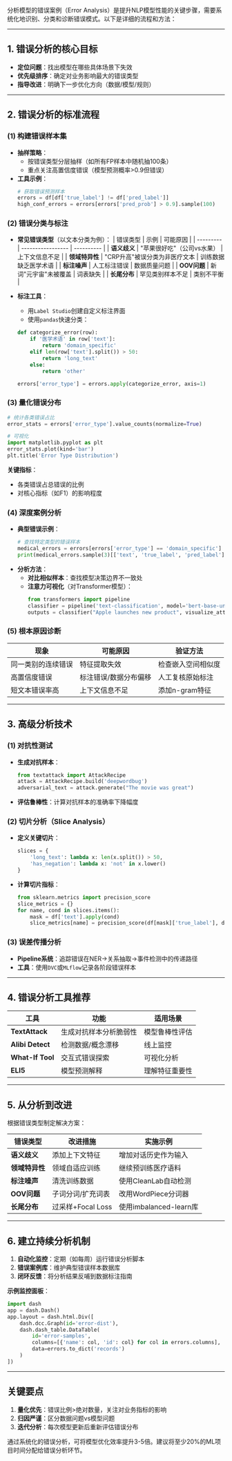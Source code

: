分析模型的错误案例（Error Analysis）是提升NLP模型性能的关键步骤，需要系统化地识别、分类和诊断错误模式。以下是详细的流程和方法：

***

## **1. 错误分析的核心目标**

*   **定位问题**：找出模型在哪些具体场景下失效
*   **优先级排序**：确定对业务影响最大的错误类型
*   **指导改进**：明确下一步优化方向（数据/模型/规则）

***

## **2. 错误分析的标准流程**

### **(1) 构建错误样本集**

*   **抽样策略**：
    *   按错误类型分层抽样（如所有FP样本中随机抽100条）
    *   重点关注高置信度错误（模型预测概率>0.9但错误）
*   **工具示例**：
    ```python
    # 获取错误预测样本
    errors = df[df['true_label'] != df['pred_label']]
    high_conf_errors = errors[errors['pred_prob'] > 0.9].sample(100)
    ```

### **(2) 错误分类与标注**

*   **常见错误类型**（以文本分类为例）：
    | 错误类型      | 示例                | 可能原因       |
    | --------- | ----------------- | ---------- |
    | **语义歧义**  | "苹果很好吃"（公司vs水果）   | 上下文信息不足    |
    | **领域特异性** | "CRP升高"被误分类为非医疗文本 | 训练数据缺乏医学术语 |
    | **标注噪声**  | 人工标注错误            | 数据质量问题     |
    | **OOV问题** | 新词"元宇宙"未被覆盖       | 词表缺失       |
    | **长尾分布**  | 罕见类别样本不足          | 类别不平衡      |

*   **标注工具**：
    *   用`Label Studio`创建自定义标注界面
    *   使用`pandas`快速分类：
    ```python
    def categorize_error(row):
        if '医学术语' in row['text']:
            return 'domain_specific'
        elif len(row['text'].split()) > 50:
            return 'long_text'
        else:
            return 'other'

    errors['error_type'] = errors.apply(categorize_error, axis=1)
    ```

### **(3) 量化错误分布**

```python
# 统计各类错误占比
error_stats = errors['error_type'].value_counts(normalize=True)

# 可视化
import matplotlib.pyplot as plt
error_stats.plot(kind='bar')
plt.title('Error Type Distribution')
```

**关键指标**：

*   各类错误占总错误的比例
*   对核心指标（如F1）的影响程度

### **(4) 深度案例分析**

*   **典型错误示例**：
    ```python
    # 查找特定类型的错误样本
    medical_errors = errors[errors['error_type'] == 'domain_specific']
    print(medical_errors.sample(3)[['text', 'true_label', 'pred_label']])
    ```
*   **分析方法**：
    *   **对比相似样本**：查找模型决策边界不一致处
    *   **注意力可视化**（对Transformer模型）：
        ```python
        from transformers import pipeline
        classifier = pipeline('text-classification', model='bert-base-uncased', return_all_scores=True)
        outputs = classifier("Apple launches new product", visualize_attention=True)
        ```

### **(5) 根本原因诊断**

| 现象        | 可能原因        | 验证方法       |
| --------- | ----------- | ---------- |
| 同一类别的连续错误 | 特征提取失效      | 检查嵌入空间相似度  |
| 高置信度错误    | 标注错误/数据分布偏移 | 人工复核原始标注   |
| 短文本错误率高   | 上下文信息不足     | 添加n-gram特征 |

***

## **3. 高级分析技术**

### **(1) 对抗性测试**

*   **生成对抗样本**：
    ```python
    from textattack import AttackRecipe
    attack = AttackRecipe.build('deepwordbug')
    adversarial_text = attack.generate("The movie was great")
    ```
*   **评估鲁棒性**：计算对抗样本的准确率下降幅度

### **(2) 切片分析（Slice Analysis）**

*   **定义关键切片**：
    ```python
    slices = {
        'long_text': lambda x: len(x.split()) > 50,
        'has_negation': lambda x: 'not' in x.lower()
    }
    ```
*   **计算切片指标**：
    ```python
    from sklearn.metrics import precision_score
    slice_metrics = {}
    for name, cond in slices.items():
        mask = df['text'].apply(cond)
        slice_metrics[name] = precision_score(df[mask]['true_label'], df[mask]['pred_label'])
    ```

### **(3) 误差传播分析**

*   **Pipeline系统**：追踪错误在NER→关系抽取→事件检测中的传递路径
*   **工具**：使用`DVC`或`MLflow`记录各阶段错误样本

***

## **4. 错误分析工具推荐**

| 工具               | 功能          | 适用场景    |
| ---------------- | ----------- | ------- |
| **TextAttack**   | 生成对抗样本分析脆弱性 | 模型鲁棒性评估 |
| **Alibi Detect** | 检测数据/概念漂移   | 线上监控    |
| **What-If Tool** | 交互式错误探索     | 可视化分析   |
| **ELI5**         | 模型预测解释      | 理解特征重要性 |

***

## **5. 从分析到改进**

根据错误类型制定解决方案：

| 错误类型      | 改进措施           | 实施示例                |
| --------- | -------------- | ------------------- |
| **语义歧义**  | 添加上下文特征        | 增加对话历史作为输入          |
| **领域特异性** | 领域自适应训练        | 继续预训练医疗语料           |
| **标注噪声**  | 清洗训练数据         | 使用CleanLab自动检测      |
| **OOV问题** | 子词分词/扩充词表      | 改用WordPiece分词器      |
| **长尾分布**  | 过采样+Focal Loss | 使用imbalanced-learn库 |

***

## **6. 建立持续分析机制**

1.  **自动化监控**：定期（如每周）运行错误分析脚本
2.  **错误案例库**：维护典型错误样本数据库
3.  **闭环反馈**：将分析结果反哺到数据标注指南

**示例监控面板**：

```python
import dash
app = dash.Dash()
app.layout = dash.html.Div([
    dash.dcc.Graph(id='error-dist'),
    dash.dash_table.DataTable(
        id='error-samples',
        columns=[{'name': col, 'id': col} for col in errors.columns],
        data=errors.to_dict('records')
    )
])
```

***

## **关键要点**

1.  **量化优先**：错误比例>绝对数量，关注对业务指标的影响
2.  **归因严谨**：区分数据问题vs模型问题
3.  **迭代分析**：每次模型更新后重新评估错误分布

通过系统化的错误分析，可将模型优化效率提升3-5倍。建议将至少20%的ML项目时间分配给错误分析环节。
